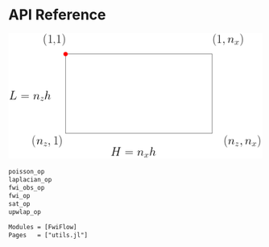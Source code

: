 # API Reference

![](assets/doc_domain.png)

```@docs
poisson_op
laplacian_op
fwi_obs_op
fwi_op
sat_op
upwlap_op
```


```@autodocs
Modules = [FwiFlow]
Pages   = ["utils.jl"]
```
